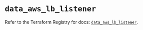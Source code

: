 # `data_aws_lb_listener`

Refer to the Terraform Registry for docs: [`data_aws_lb_listener`](https://registry.terraform.io/providers/hashicorp/aws/6.4.0/docs/data-sources/lb_listener).
